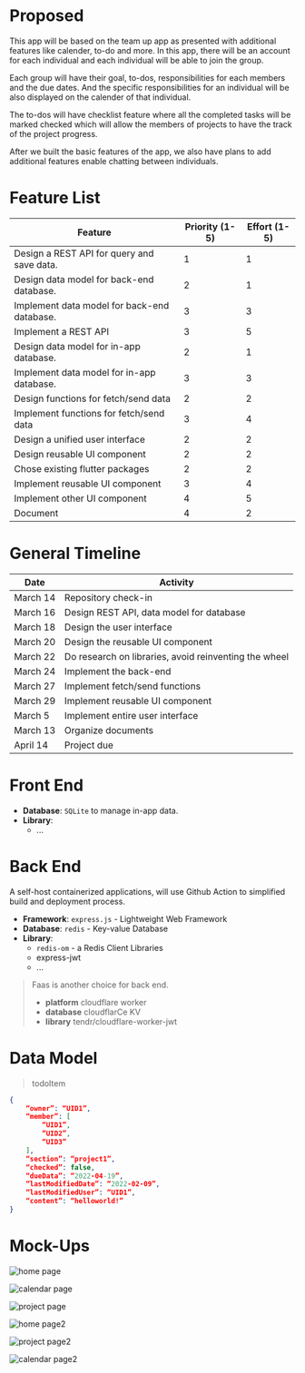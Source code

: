 # Proposed
This app will be based on the team up app as presented with additional features like calender, to-do and more. In this app, there will be an account for each individual and each individual will be able to join the group. 

Each group will have their goal, to-dos, responsibilities for each members and the due dates. And the specific responsibilities for an individual will be also displayed on the calender of that individual. 

The to-dos will have checklist feature where all the completed tasks will be marked checked which will allow the members of projects to have the track of the project progress. 

After we built the basic features of the app, we also have plans to add additional features enable chatting between individuals.

# Feature List
|Feature|Priority (1-5)|Effort (1-5)|
|-----|-----|----|
| Design a REST API for query and save data. | 1| 1|
| Design data model for back-end database. | 2| 1|
| Implement data model for back-end database. | 3| 3|
| Implement a REST API | 3| 5|
| Design data model for in-app database.| 2| 1|
| Implement data model for in-app database.| 3| 3|
| Design functions for fetch/send data| 2| 2| 
| Implement functions for fetch/send data| 3| 4| 
| Design a unified user interface| 2| 2|
| Design reusable UI component| 2| 2|
| Chose existing flutter packages| 2| 2|
| Implement reusable UI component| 3| 4|
| Implement other UI component| 4| 5|
| Document | 4| 2|

# General Timeline
|Date|Activity|
|----|--------|
|March 14| Repository check-in|
|March 16| Design REST API, data model for database|
|March 18| Design the user interface|
|March 20| Design the reusable UI component|
|March 22| Do research on libraries, avoid reinventing the wheel|
|March 24| Implement the back-end|
|March 27| Implement fetch/send functions|
|March 29| Implement reusable UI component|
|March 5| Implement entire user interface|
|March 13| Organize documents|
|April 14| Project due|

# Front End
- **Database**: ```SQLite``` to manage in-app data.
- **Library**: 
  - ...

# Back End

A self-host containerized applications, will use Github Action to simplified build and deployment process.

- **Framework**: ```express.js``` - Lightweight Web Framework
- **Database**: ```redis``` - Key-value Database
- **Library**: 
  - ```redis-om``` - a Redis Client Libraries
  - express-jwt
  - ...

> Faas is another choice for back end.
> - **platform** cloudflare worker
> - **database** cloudflarCe KV
> - **library** tendr/cloudflare-worker-jwt


# Data Model
> todoItem 
```json
{
	“owner”: “UID1”,
	“member”: [
		“UID1”,
		“UID2”,
		“UID3”
	],
	“section”: “project1”,
	“checked”: false,
	“dueData”: “2022-04-19”,
	“lastModifiedDate”: “2022-02-09”,
	“lastModifiedUser”: “UID1”,
	“content”: “helloworld!”
}
```

# Mock-Ups
![home page](/proposal/img/homePage.png)

![calendar page](img/calendarPage.png)

![project page](img/projectPage.png)

![home page2](/proposal/img/homePage2.png)

![project page2](/proposal/img/projectPage2.png)

![calendar page2](/proposal/img/calendarPage2.png)
